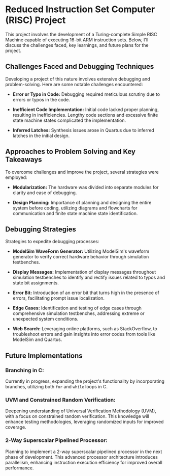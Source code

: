 # Reduced Instruction Set Computer (RISC) Project

This project involves the development of a Turing-complete Simple RISC Machine capable of executing 16-bit ARM instruction sets. Below, I'll discuss the challenges faced, key learnings, and future plans for the project.

## Challenges Faced and Debugging Techniques

Developing a project of this nature involves extensive debugging and problem-solving. Here are some notable challenges encountered:

- **Error or Typo in Code:**
  Debugging required meticulous scrutiny due to errors or typos in the code.

- **Inefficient Code Implementation:**
  Initial code lacked proper planning, resulting in inefficiencies. Lengthy code sections and excessive finite state machine states complicated the implementation.

- **Inferred Latches:**
  Synthesis issues arose in Quartus due to inferred latches in the initial design.

## Approaches to Problem Solving and Key Takeaways

To overcome challenges and improve the project, several strategies were employed:

- **Modularization:**
  The hardware was divided into separate modules for clarity and ease of debugging.

- **Design Planning:**
  Importance of planning and designing the entire system before coding, utilizing diagrams and flowcharts for communication and finite state machine state identification.

## Debugging Strategies

Strategies to expedite debugging processes:

- **ModelSim WaveForm Generator:**
  Utilizing ModelSim's waveform generator to verify correct hardware behavior through simulation testbenches.

- **Display Messages:**
  Implementation of display messages throughout simulation testbenches to identify and rectify issues related to typos and state bit assignments.

- **Error Bit:**
  Introduction of an error bit that turns high in the presence of errors, facilitating prompt issue localization.

- **Edge Cases:**
  Identification and testing of edge cases through comprehensive simulation testbenches, addressing extreme or unexpected system conditions.

- **Web Search:**
  Leveraging online platforms, such as StackOverflow, to troubleshoot errors and gain insights into error codes from tools like ModelSim and Quartus.

## Future Implementations

### Branching in C:
Currently in progress, expanding the project's functionality by incorporating branches, utilizing both `for` and `while` loops in C.

### UVM and Constrained Random Verification:
Deepening understanding of Universal Verification Methodology (UVM), with a focus on constrained random verification. This knowledge will enhance testing methodologies, leveraging randomized inputs for improved coverage.

### 2-Way Superscalar Pipelined Processor:
Planning to implement a 2-way superscalar pipelined processor in the next phase of development. This advanced processor architecture introduces parallelism, enhancing instruction execution efficiency for improved overall performance.
